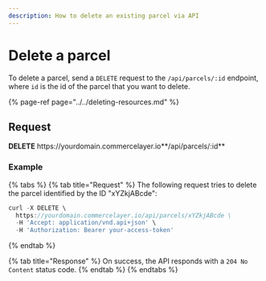```yaml
---
description: How to delete an existing parcel via API
---
```


# Delete a parcel

To delete a parcel, send a `DELETE` request to the `/api/parcels/:id` endpoint, where `id` is the id of the parcel that you want to delete.

{% page-ref page="../../deleting-resources.md" %}

## Request

**DELETE** https://<i></i>yourdomain.commercelayer.io**/api/parcels/:id**

### Example

{% tabs %}
{% tab title="Request" %}
The following request tries to delete the parcel identified by the ID "xYZkjABcde":

```javascript
curl -X DELETE \
  https://yourdomain.commercelayer.io/api/parcels/xYZkjABcde \
  -H 'Accept: application/vnd.api+json' \
  -H 'Authorization: Bearer your-access-token'
```
{% endtab %}

{% tab title="Response" %}
On success, the API responds with a `204 No Content` status code.
{% endtab %}
{% endtabs %}

